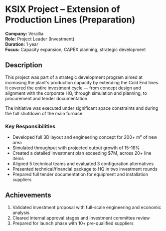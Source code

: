 # KSIX Project – Extension of Production Lines (Preparation)

**Company:** Verallia  
**Role:** Project Leader (Investment)  
**Duration:** 1 year  
**Focus:** Capacity expansion, CAPEX planning, strategic development

## Description

This project was part of a strategic development program aimed at increasing the plant's production capacity by extending the Cold End lines. It covered the entire investment cycle — from concept design and alignment with the corporate HQ, through simulation and planning, to procurement and tender documentation.

The initiative was executed under significant space constraints and during the full shutdown of the main furnace.

### Key Responsibilities

- Developed full 3D layout and engineering concept for 200+ m² of new area  
- Simulated throughput with projected output growth of 15–18%  
- Created a detailed investment plan exceeding $7M, across 20+ line items  
- Aligned 5 technical teams and evaluated 3 configuration alternatives  
- Presented technical/financial package to HQ in two investment rounds  
- Prepared full tender documentation for equipment and installation suppliers

## Achievements

1. Validated investment proposal with full-scale engineering and economic analysis  
2. Cleared internal approval stages and investment committee review  
3. Prepared for launch phase with 10+ pre-qualified suppliers
